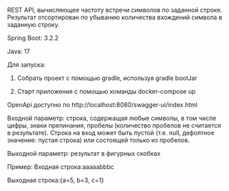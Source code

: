 REST API, вычисляющее частоту встречи символов по заданной строке. Результат отсортирован по убыванию количества вхождений символа в заданную строку.

Spring Boot: 3.2.2

Java: 17


Для запуска:

1. Собрать проект с помощью gradle, используя gradle bootJar

2. Старт приложения с помощью команды docker-compose up


OpenApi доступно по http://localhost:8080/swagger-ui/index.html

Входной параметр: строка, содержащая любые символы, в том числе цифры, знаки препинания, пробелы (количество пробелов не считается в результате). 
Строка на вход может быть пустой (т.е. null, дефолтное значение: пустая строка) или состоящей только из пробелов.

Выходной параметр: результат в фигурных скобках

Пример:
Входная строка:aaaaabbbc

Выходная строка:{a=5, b=3, c=1}
